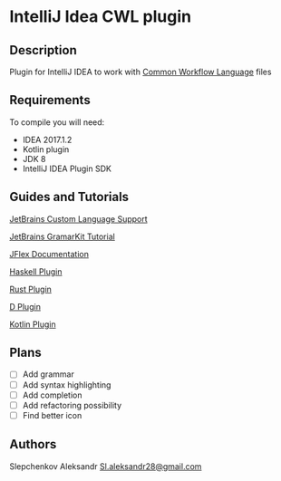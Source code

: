 # IntelliJ Idea CWL plugin

## Description

Plugin for IntelliJ IDEA to work with
[Common Workflow Language](http://www.commonwl.org/v1.0/index.html) files

## Requirements

To compile you will need:

* IDEA 2017.1.2
* Kotlin plugin
* JDK 8
* IntelliJ IDEA Plugin SDK

## Guides and Tutorials

[JetBrains Custom Language Support](http://www.jetbrains.org/intellij/sdk/docs/tutorials/custom_language_support/code_style_settings.html)

[JetBrains GramarKit Tutorial](https://github.com/JetBrains/Grammar-Kit/blob/master/TUTORIAL.md)

[JFlex Documentation](http://jflex.de/manual.html#SECTION00053000000000000000)

[Haskell Plugin](https://github.com/atsky/haskell-idea-plugin/tree/f72db3f1fae672e3ec171074ebb6b59509e9b88b)

[Rust Plugin](https://github.com/intellij-rust/intellij-rust/tree/bda24c7dd88bb10ca2f1a4632154d1e5774bfd6b)

[D Plugin](https://github.com/intellij-dlanguage/intellij-dlanguage)

[Kotlin Plugin](https://github.com/JetBrains/kotlin/blob/4b23c50bf81447257c9d5c4619feb524f0ed9744/compiler/frontend/src/org/jetbrains/kotlin/lexer/Kotlin.flex)

## Plans

- [ ] Add grammar
- [ ] Add syntax highlighting
- [ ] Add completion
- [ ] Add refactoring possibility
- [ ] Find better icon

## Authors

Slepchenkov Aleksandr <Sl.aleksandr28@gmail.com>
